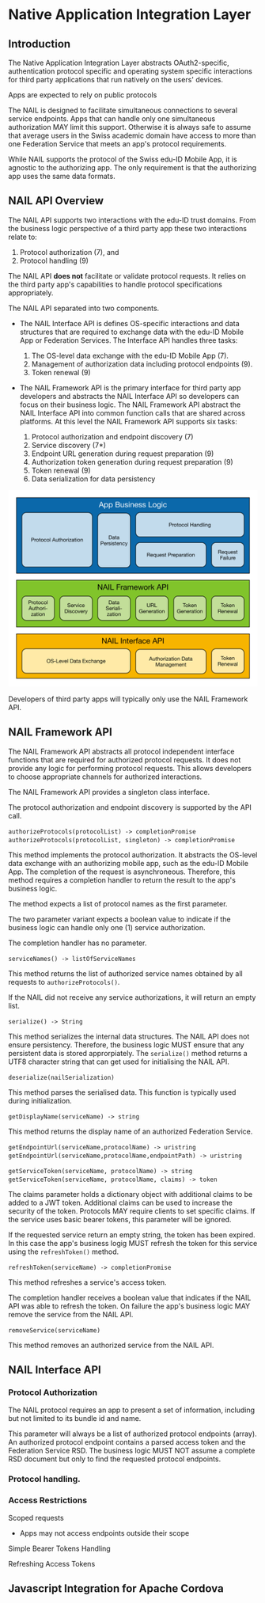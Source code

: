 # Native Application Integration Layer

## Introduction

The Native Application Integration Layer abstracts OAuth2-specific, authentication protocol specific and operating system specific interactions for third party applications that run natively on the users' devices.

Apps are expected to rely on public protocols

The NAIL is designed to facilitate simultaneous connections to several service endpoints. Apps that can handle only one simultaneous authorization MAY limit this support. Otherwise it is always safe to assume that average users in the Swiss academic domain have access to more than one Federation Service that meets an app's protocol requirements.

While NAIL supports the protocol of the Swiss edu-ID Mobile App, it is agnostic to the authorizing app. The only requirement is that the authorizing app uses the same data formats.

## NAIL API Overview

The NAIL API supports two interactions with the edu-ID trust domains. From the business logic perspective of a third party app these two interactions relate to:

1. Protocol authorization (7), and
2. Protocol handling (9)

The NAIL API __does not__ facilitate or validate protocol requests. It relies on the third party app's capabilities to handle protocol specifications appropriately.

The NAIL API separated into two components.

* The NAIL Interface API is defines OS-specific interactions and data structures that are required to exchange data with the edu-ID Mobile App or Federation Services. The Interface API handles three tasks:

    1. The OS-level data exchange with the edu-ID Mobile App (7).
    2. Management of authorization data including protocol endpoints (9).
    3. Token renewal (9)

* The NAIL Framework API is the primary interface for third party app developers and abstracts the NAIL Interface API so developers can focus on their business logic. The NAIL Framework API abstract the NAIL Interface API into common function calls that are shared across platforms. At this level the NAIL Framework API supports six tasks:

     1. Protocol authorization and endpoint discovery (7)
     2. Service discovery (7*)
     3. Endpoint URL generation during request preparation (9)
     4. Authorization token generation during request preparation (9)
     5. Token renewal (9)
     6. Data serialization for data persistency

![edu-ID NAIL Architecture Overview](images/eduid_app_nail_architecture-color.png)

Developers of third party apps will typically only use the NAIL Framework API.

## NAIL Framework API

The NAIL Framework API abstracts all protocol independent interface functions that are required for authorized protocol requests. It does not provide any logic for performing protocol requests. This allows developers to choose appropriate channels for authorized interactions.

The NAIL Framework API provides a singleton class interface.

The protocol authorization and endpoint discovery is supported by the API call.

```authorizeProtocols(protocolList) -> completionPromise```
```authorizeProtocols(protocolList, singleton) -> completionPromise```

This method implements the protocol authorization. It abstracts the OS-level data exchange with an authorizing mobile app, such as the edu-ID Mobile App. The completion of the request is asynchroneous. Therefore, this method requires a completion handler to return the result to the app's business logic.

The method expects a list of protocol names as the first parameter.

The two parameter variant expects a boolean value to indicate if the business logic can handle only one (1) service authorization.

The completion handler has no parameter.

```serviceNames() -> listOfServiceNames```

This method returns the list of authorized service names obtained by all requests to ```authorizeProtocols()```.

If the NAIL did not receive any service authorizations, it will return an empty list.

```serialize() -> String```

This method serializes the internal data structures. The NAIL API does not ensure persistency. Therefore, the business logic MUST ensure that any persistent data is stored approrpiately. The ```serialize()``` method returns a UTF8 character string that can get used for initialising the NAIL API.

```deserialize(nailSerialization)```

This method parses the serialised data. This function is typically used during initialization.

```getDisplayName(serviceName) -> string```

This method returns the display name of an authorized Federation Service.

```getEndpointUrl(serviceName,protocolName) -> uristring```
```getEndpointUrl(serviceName,protocolName,endpointPath) -> uristring```

```getServiceToken(serviceName, protocolName) -> string```
```getServiceToken(serviceName, protocolName, claims) -> token```

The claims parameter holds a dictionary object with additional claims to be added to a JWT token. Additional claims can be used to increase the security of the token. Protocols MAY require clients to set specific claims. If the service uses basic bearer tokens, this parameter will be ignored.

If the requested service return an empty string, the token has been expired. In this case the app's business logig MUST refresh the token for this service using the ```refreshToken()``` method.

```refreshToken(serviceName) -> completionPromise```

This method refreshes a service's access token.

The completion handler receives a boolean value that indicates if the NAIL API was able to refresh the token. On failure the app's business logic MAY remove the service from the NAIL API.

```removeService(serviceName)```

This method removes an authorized service from the NAIL API.

## NAIL Interface API

### Protocol Authorization

The NAIL protocol requires an app to present a set of information, including but not limited to its bundle id and name.

This parameter will always be a list of authorized protocol endpoints (array). An authorized protocol endpoint contains a parsed access token and the Federation Service RSD. The business logic MUST NOT assume a complete RSD document but only to find the requested  protocol endpoints.

### Protocol handling.

### Access Restrictions

Scoped requests

- Apps may not access endpoints outside their scope

Simple Bearer Tokens Handling

Refreshing Access Tokens


## Javascript Integration for Apache Cordova

